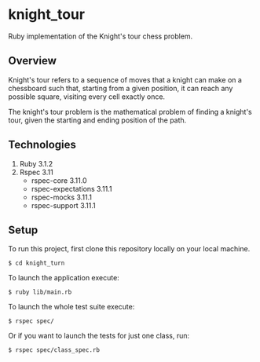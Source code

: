 # knight_tour
Ruby implementation of the Knight's tour chess problem.

## Overview
Knight's tour refers to a sequence of moves that a knight can make on a chessboard such that, starting from a given position, it can reach any possible square, visiting every cell exactly once.

The knight's tour problem is the mathematical problem of finding a knight's tour, given the starting and ending position of the path.

## Technologies
1. Ruby 3.1.2
2. Rspec 3.11
   * rspec-core 3.11.0
   * rspec-expectations 3.11.1
   * rspec-mocks 3.11.1
   * rspec-support 3.11.1

## Setup
To run this project, first clone this repository locally on your local machine.

```
$ cd knight_turn
```

To launch the application execute:
```
$ ruby lib/main.rb
```

To launch the whole test suite execute:
```
$ rspec spec/
```

Or if you want to launch the tests for just one class, run:
```
$ rspec spec/class_spec.rb
```

